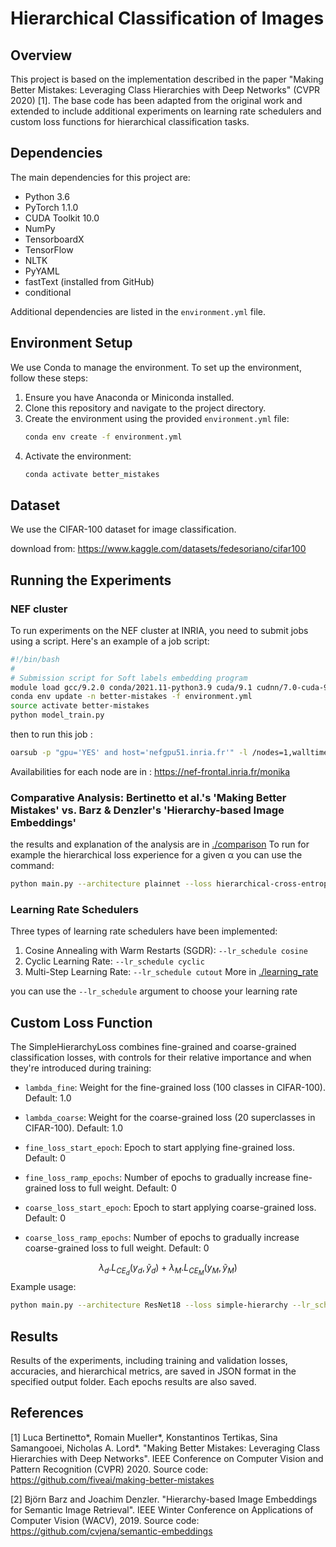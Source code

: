 # Hierarchical Classification of Images

## Overview
This project is based on the implementation described in the paper "Making Better Mistakes: Leveraging Class Hierarchies with Deep Networks" (CVPR 2020) [1]. The base code has been adapted from the original work and extended to include additional experiments on learning rate schedulers and custom loss functions for hierarchical classification tasks.

## Dependencies
The main dependencies for this project are:
- Python 3.6
- PyTorch 1.1.0
- CUDA Toolkit 10.0
- NumPy
- TensorboardX
- TensorFlow
- NLTK
- PyYAML
- fastText (installed from GitHub)
- conditional

Additional dependencies are listed in the `environment.yml` file.

## Environment Setup
We use Conda to manage the environment. To set up the environment, follow these steps:

1. Ensure you have Anaconda or Miniconda installed.
2. Clone this repository and navigate to the project directory.
3. Create the environment using the provided `environment.yml` file:
   ```bash
   conda env create -f environment.yml
   ```
4. Activate the environment:
   ```bash
   conda activate better_mistakes
   ```

## Dataset
We use the CIFAR-100 dataset for image classification.

download from:
https://www.kaggle.com/datasets/fedesoriano/cifar100

## Running the Experiments
### NEF cluster
To run experiments on the NEF cluster at INRIA, you need to submit jobs using a script. Here's an example of a job script:
```bash
#!/bin/bash
#
# Submission script for Soft labels embedding program
module load gcc/9.2.0 conda/2021.11-python3.9 cuda/9.1 cudnn/7.0-cuda-9.1
conda env update -n better-mistakes -f environment.yml
source activate better-mistakes
python model_train.py
```

then to run this job :
```bash
oarsub -p "gpu='YES' and host='nefgpu51.inria.fr'" -l /nodes=1,walltime=24:00:00 -S ./script
```
Availabilities for each node are in :
https://nef-frontal.inria.fr/monika

### Comparative Analysis: Bertinetto et al.'s 'Making Better Mistakes' vs. Barz & Denzler's 'Hierarchy-based Image Embeddings'
the results and explanation of the analysis are in [./comparison](./comparison/)
To run for example the hierarchical loss experience for a given α you can use the command:
```bash
python main.py --architecture plainnet --loss hierarchical-cross-entropy --epochs 180 --alpha 0.1
```

### Learning Rate Schedulers
Three types of learning rate schedulers have been implemented:
1. Cosine Annealing with Warm Restarts (SGDR): `--lr_schedule cosine`
2. Cyclic Learning Rate: `--lr_schedule cyclic`
3. Multi-Step Learning Rate: `--lr_schedule cutout`
 More in [./learning_rate](./learning_rate/)

 you can use the `--lr_schedule` argument to choose your learning rate
## Custom Loss Function
The SimpleHierarchyLoss combines fine-grained and coarse-grained classification losses, with controls for their relative importance and when they're introduced during training:

- `lambda_fine`: Weight for the fine-grained loss (100 classes in CIFAR-100). 
  Default: 1.0

- `lambda_coarse`: Weight for the coarse-grained loss (20 superclasses in CIFAR-100). 
  Default: 1.0

- `fine_loss_start_epoch`: Epoch to start applying fine-grained loss. 
  Default: 0

- `fine_loss_ramp_epochs`: Number of epochs to gradually increase fine-grained loss to full weight. 
  Default: 0

- `coarse_loss_start_epoch`: Epoch to start applying coarse-grained loss. 
  Default: 0

- `coarse_loss_ramp_epochs`: Number of epochs to gradually increase coarse-grained loss to full weight. 
  Default: 0

$$
\lambda_d.L_{CE_d}(y_d,\tilde y_d) + \lambda_M . L_{CE_M}(y_M,\tilde y_M)
$$
Example usage:
```bash
python main.py --architecture ResNet18 --loss simple-hierarchy --lr_schedule cutout --epochs 180 --lambda_fine 1 --lambda_coarse 0.5 --coarse_loss_start_epoch 50 --coarse_loss_ramp_epochs 20 --fine_loss_start_epoch 0 --fine_loss_ramp_epochs 0
```



## Results
Results of the experiments, including training and validation losses, accuracies, and hierarchical metrics, are saved in JSON format in the specified output folder. Each epochs results are also saved.

## References
[1] Luca Bertinetto*, Romain Mueller*, Konstantinos Tertikas, Sina Samangooei, Nicholas A. Lord*. "Making Better Mistakes: Leveraging Class Hierarchies with Deep Networks". IEEE Conference on Computer Vision and Pattern Recognition (CVPR) 2020. Source code: https://github.com/fiveai/making-better-mistakes

[2] Björn Barz and Joachim Denzler. "Hierarchy-based Image Embeddings for Semantic Image Retrieval". IEEE Winter Conference on Applications of Computer Vision (WACV), 2019. Source code: https://github.com/cvjena/semantic-embeddings
